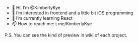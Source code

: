 - 👋 Hi, I’m @KimberlyKye
- 👀 I’m interested in frontend and a little bit iOS programming
- 🌱 I’m currently learning React
- 📫 How to reach me: t.me/KimberlyKye

P.S. You can see the kind of preview in wiki of each project.
